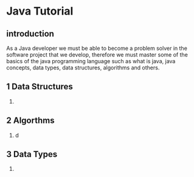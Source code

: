 # Java Tutorial 
## introduction
As a Java developer we must be able to become a problem solver in the software project that we develop, 
therefore we must master some of the basics of the java programming language such as what is java, 
java concepts, data types, data structures, algorithms and others.

## 1 Data Structures
1.

## 2 Algorthms
1. d

## 3 Data Types
1. 